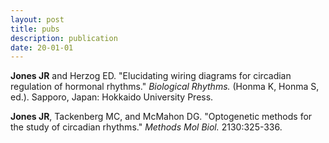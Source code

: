 ```yaml
---
layout: post
title: pubs
description: publication
date: 20-01-01
---
```


<b>Jones JR</b> and Herzog ED. "Elucidating wiring diagrams for circadian regulation of hormonal rhythms." <i>Biological Rhythms.</i> (Honma K, Honma S, ed.). Sapporo, Japan: Hokkaido University Press.

<b>Jones JR</b>, Tackenberg MC, and McMahon DG. "Optogenetic methods for the study of circadian rhythms." <i>Methods Mol Biol.</i> 2130:325-336.